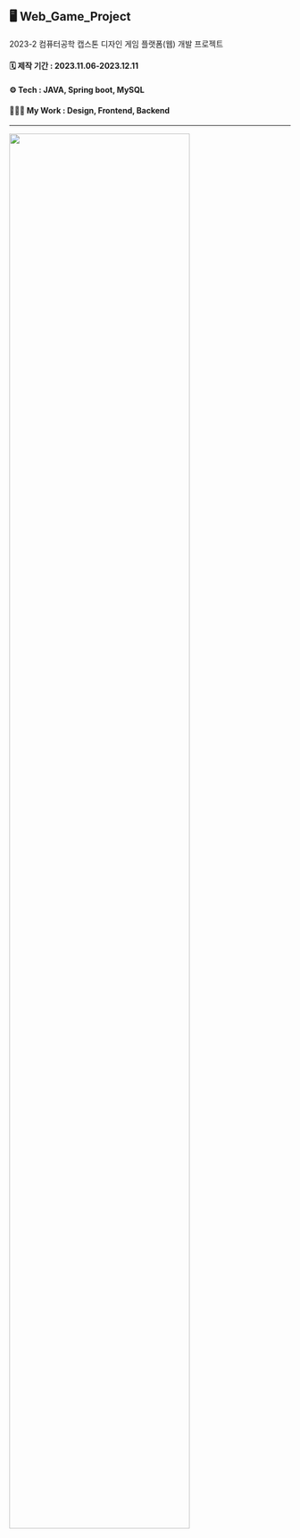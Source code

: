 ## 🖥 Web_Game_Project

2023-2 컴퓨터공학 캡스톤 디자인 게임 플랫폼(웹) 개발 프로젝트 <br>

<h4> 🗓️ 제작 기간 : 2023.11.06-2023.12.11 </h4>

<h4> ⚙️ Tech : JAVA, Spring boot, MySQL </h4>

<h4> 🙋🏻‍♀️ My Work : Design, Frontend, Backend </h4>

------ 

<img src="https://github.com/yejinsohn/Web_Game_Project/assets/104317217/40ebc376-358f-4960-8b39-d002adef3f21" width="80%" height="80%"/>


